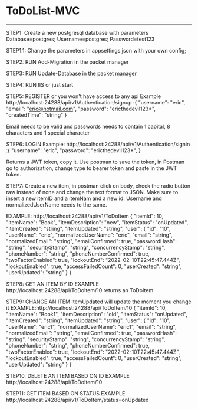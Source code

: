 # ToDoList-MVC

----
STEP1: Create a new postgresql database with parameters Database=postgres; Username=postgres; Password=test123

STEP1.1: Change the parameters in appsettings.json with your own config;

STEP2: RUN Add-Migration in the packet manager

STEP3: RUN Update-Database in the packet manager

STEP4: RUN IIS or just start

STEP5: REGISTER or you won't have access to any api
Example http://localhost:24288/api/v1/Authentication/signup
:{
  "username": "eric",
  "email": "eric@hotmail.com",
  "password": "ericthedevil123*",
  "createdTime": "string"
}

Email needs to be valid and passwords needs to contain 1 capital, 8 characters and 1 special character

STEP6: LOGIN 
Example: http://localhost:24288/api/v1/Authentication/signin
:{
  "username": "eric",
  "password": "ericthedevil123*",
}

Returns a JWT token, copy it. Use postman to save the token, in Postman go to authorization, change type to bearer token and paste in the JWT token.

STEP7: Create a new item, in postman click on body, check the radio button raw instead of none and change the text format to JSON.
Make sure to insert a new itemID and a itemNam and a new id. Username and normalizedUserName needs to the same.

EXAMPLE: http://localhost:24288/api/v1/ToDoItem
{
  "itemId": 10,
  "itemName": "Book",
  "itemDescription": "new",
  "itemStatus": "onUpdated",
  "itemCreated": "string",
  "itemUpdated": "string",
  "user": {
    "id": "10",
    "userName": "eric",
    "normalizedUserName": "eric",
    "email": "string",
    "normalizedEmail": "string",
    "emailConfirmed": true,
    "passwordHash": "string",
    "securityStamp": "string",
    "concurrencyStamp": "string",
    "phoneNumber": "string",
    "phoneNumberConfirmed": true,
    "twoFactorEnabled": true,
    "lockoutEnd": "2022-02-10T22:45:47.444Z",
    "lockoutEnabled": true,
    "accessFailedCount": 0,
    "userCreated": "string",
    "userUpdated": "string"
  }
}

STEP8: GET AN ITEM BY ID
EXAMPLE  http://localhost:24288/api/ToDoItem/10
returns an ToDoItem

STEP9: CHANGE AN ITEM ItemUpdated will update the moment you change it
EXAMPLE:http://localhost:24288/api/ToDoItem/10
{
  "itemId": 10,
  "itemName": "Book1",
  "itemDescription": "old",
  "itemStatus": "onUpdated",
  "itemCreated": "string",
  "itemUpdated": "string",
  "user": {
    "id": "10",
    "userName": "eric1",
    "normalizedUserName": "eric1",
    "email": "string",
    "normalizedEmail": "string",
    "emailConfirmed": true,
    "passwordHash": "string",
    "securityStamp": "string",
    "concurrencyStamp": "string",
    "phoneNumber": "string",
    "phoneNumberConfirmed": true,
    "twoFactorEnabled": true,
    "lockoutEnd": "2022-02-10T22:45:47.444Z",
    "lockoutEnabled": true,
    "accessFailedCount": 0,
    "userCreated": "string",
    "userUpdated": "string"
  }
}

STEP10: DELETE AN ITEM BASED ON ID
EXAMPLE http://localhost:24288/api/ToDoItem/10

STEP11: GET ITEM BASED ON STATUS
EXAMPLE http://localhost:24288/api/v1/ToDoItem/status=onUpdated




